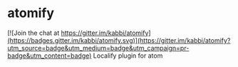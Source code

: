 # atomify

[![Join the chat at https://gitter.im/kabbi/atomify](https://badges.gitter.im/kabbi/atomify.svg)](https://gitter.im/kabbi/atomify?utm_source=badge&utm_medium=badge&utm_campaign=pr-badge&utm_content=badge)
Localify plugin for atom
